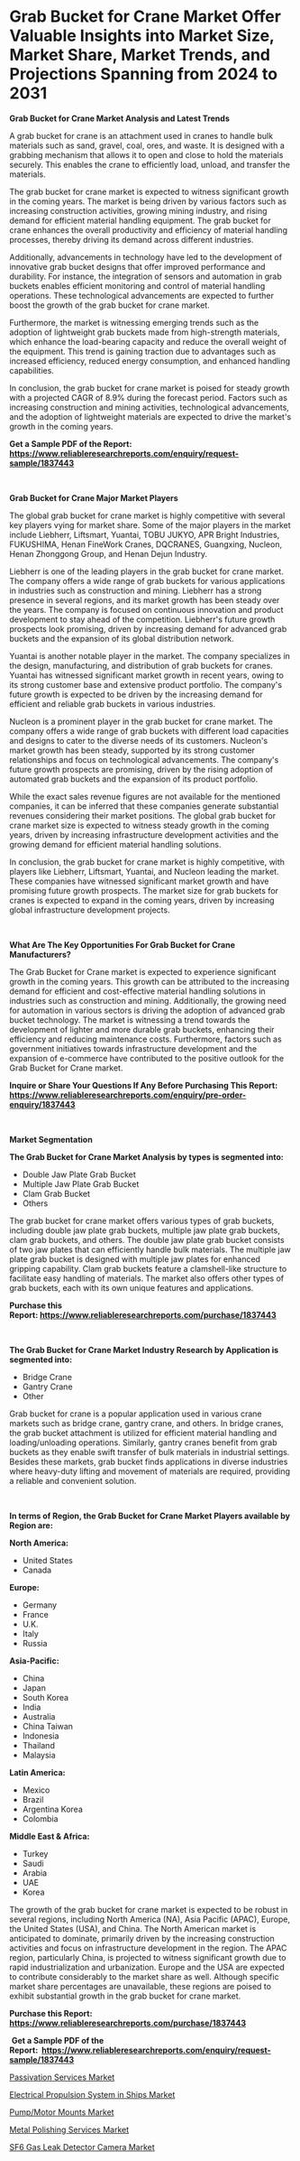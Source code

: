 <p><h1>Grab Bucket for Crane Market Offer Valuable Insights into Market Size, Market Share, Market Trends, and Projections Spanning from 2024 to 2031</h1></p><p><strong>Grab Bucket for Crane Market Analysis and Latest Trends</strong></p>
<p><p>A grab bucket for crane is an attachment used in cranes to handle bulk materials such as sand, gravel, coal, ores, and waste. It is designed with a grabbing mechanism that allows it to open and close to hold the materials securely. This enables the crane to efficiently load, unload, and transfer the materials.</p><p>The grab bucket for crane market is expected to witness significant growth in the coming years. The market is being driven by various factors such as increasing construction activities, growing mining industry, and rising demand for efficient material handling equipment. The grab bucket for crane enhances the overall productivity and efficiency of material handling processes, thereby driving its demand across different industries.</p><p>Additionally, advancements in technology have led to the development of innovative grab bucket designs that offer improved performance and durability. For instance, the integration of sensors and automation in grab buckets enables efficient monitoring and control of material handling operations. These technological advancements are expected to further boost the growth of the grab bucket for crane market.</p><p>Furthermore, the market is witnessing emerging trends such as the adoption of lightweight grab buckets made from high-strength materials, which enhance the load-bearing capacity and reduce the overall weight of the equipment. This trend is gaining traction due to advantages such as increased efficiency, reduced energy consumption, and enhanced handling capabilities.</p><p>In conclusion, the grab bucket for crane market is poised for steady growth with a projected CAGR of 8.9% during the forecast period. Factors such as increasing construction and mining activities, technological advancements, and the adoption of lightweight materials are expected to drive the market's growth in the coming years.</p></p>
<p><strong>Get a Sample PDF of the Report:&nbsp; <a href="https://www.reliableresearchreports.com/enquiry/request-sample/1837443">https://www.reliableresearchreports.com/enquiry/request-sample/1837443</a></strong></p>
<p>&nbsp;</p>
<p><strong>Grab Bucket for Crane Major Market Players</strong></p>
<p><p>The global grab bucket for crane market is highly competitive with several key players vying for market share. Some of the major players in the market include Liebherr, Liftsmart, Yuantai, TOBU JUKYO, APR Bright Industries, FUKUSHIMA, Henan FineWork Cranes, DQCRANES, Guangxing, Nucleon, Henan Zhonggong Group, and Henan Dejun Industry.</p><p>Liebherr is one of the leading players in the grab bucket for crane market. The company offers a wide range of grab buckets for various applications in industries such as construction and mining. Liebherr has a strong presence in several regions, and its market growth has been steady over the years. The company is focused on continuous innovation and product development to stay ahead of the competition. Liebherr's future growth prospects look promising, driven by increasing demand for advanced grab buckets and the expansion of its global distribution network.</p><p>Yuantai is another notable player in the market. The company specializes in the design, manufacturing, and distribution of grab buckets for cranes. Yuantai has witnessed significant market growth in recent years, owing to its strong customer base and extensive product portfolio. The company's future growth is expected to be driven by the increasing demand for efficient and reliable grab buckets in various industries.</p><p>Nucleon is a prominent player in the grab bucket for crane market. The company offers a wide range of grab buckets with different load capacities and designs to cater to the diverse needs of its customers. Nucleon's market growth has been steady, supported by its strong customer relationships and focus on technological advancements. The company's future growth prospects are promising, driven by the rising adoption of automated grab buckets and the expansion of its product portfolio.</p><p>While the exact sales revenue figures are not available for the mentioned companies, it can be inferred that these companies generate substantial revenues considering their market positions. The global grab bucket for crane market size is expected to witness steady growth in the coming years, driven by increasing infrastructure development activities and the growing demand for efficient material handling solutions.</p><p>In conclusion, the grab bucket for crane market is highly competitive, with players like Liebherr, Liftsmart, Yuantai, and Nucleon leading the market. These companies have witnessed significant market growth and have promising future growth prospects. The market size for grab buckets for cranes is expected to expand in the coming years, driven by increasing global infrastructure development projects.</p></p>
<p>&nbsp;</p>
<p><strong>What Are The Key Opportunities For Grab Bucket for Crane Manufacturers?</strong></p>
<p><p>The Grab Bucket for Crane market is expected to experience significant growth in the coming years. This growth can be attributed to the increasing demand for efficient and cost-effective material handling solutions in industries such as construction and mining. Additionally, the growing need for automation in various sectors is driving the adoption of advanced grab bucket technology. The market is witnessing a trend towards the development of lighter and more durable grab buckets, enhancing their efficiency and reducing maintenance costs. Furthermore, factors such as government initiatives towards infrastructure development and the expansion of e-commerce have contributed to the positive outlook for the Grab Bucket for Crane market.</p></p>
<p><strong>Inquire or Share Your Questions If Any Before Purchasing This Report: <a href="https://www.reliableresearchreports.com/enquiry/pre-order-enquiry/1837443">https://www.reliableresearchreports.com/enquiry/pre-order-enquiry/1837443</a></strong></p>
<p>&nbsp;</p>
<p><strong>Market Segmentation</strong></p>
<p><strong>The Grab Bucket for Crane Market Analysis by types is segmented into:</strong></p>
<p><ul><li>Double Jaw Plate Grab Bucket</li><li>Multiple Jaw Plate Grab Bucket</li><li>Clam Grab Bucket</li><li>Others</li></ul></p>
<p><p>The grab bucket for crane market offers various types of grab buckets, including double jaw plate grab buckets, multiple jaw plate grab buckets, clam grab buckets, and others. The double jaw plate grab bucket consists of two jaw plates that can efficiently handle bulk materials. The multiple jaw plate grab bucket is designed with multiple jaw plates for enhanced gripping capability. Clam grab buckets feature a clamshell-like structure to facilitate easy handling of materials. The market also offers other types of grab buckets, each with its own unique features and applications.</p></p>
<p><strong>Purchase this Report:&nbsp;<a href="https://www.reliableresearchreports.com/purchase/1837443">https://www.reliableresearchreports.com/purchase/1837443</a></strong></p>
<p>&nbsp;</p>
<p><strong>The Grab Bucket for Crane Market Industry Research by Application is segmented into:</strong></p>
<p><ul><li>Bridge Crane</li><li>Gantry Crane</li><li>Other</li></ul></p>
<p><p>Grab bucket for crane is a popular application used in various crane markets such as bridge crane, gantry crane, and others. In bridge cranes, the grab bucket attachment is utilized for efficient material handling and loading/unloading operations. Similarly, gantry cranes benefit from grab buckets as they enable swift transfer of bulk materials in industrial settings. Besides these markets, grab bucket finds applications in diverse industries where heavy-duty lifting and movement of materials are required, providing a reliable and convenient solution.</p></p>
<p>&nbsp;</p>
<p><strong>In terms of Region, the Grab Bucket for Crane Market Players available by Region are:</strong></p>
<p>
    <p> <strong> North America: </strong>
        <ul>
            <li>United States</li>
            <li>Canada</li>
        </ul>
        </p> 
    <p> <strong> Europe: </strong>
        <ul>
            <li>Germany</li>
            <li>France</li>
            <li>U.K.</li>
            <li>Italy</li>
            <li>Russia</li>
        </ul>
        </p> 
    <p> <strong> Asia-Pacific: </strong>
        <ul>
            <li>China</li>
            <li>Japan</li>
            <li>South Korea</li>
            <li>India</li>
            <li>Australia</li>
            <li>China Taiwan</li>
            <li>Indonesia</li>
            <li>Thailand</li>
            <li>Malaysia</li>
        </ul>
        </p> 
    <p> <strong> Latin America: </strong>
        <ul>
            <li>Mexico</li>
            <li>Brazil</li>
            <li>Argentina Korea</li>
            <li>Colombia</li>
        </ul>
        </p> 
    <p> <strong> Middle East & Africa: </strong>
        <ul>
            <li>Turkey</li>
            <li>Saudi</li>
            <li>Arabia</li>
            <li>UAE</li>
            <li>Korea</li>
        </ul>
    </p>
    </p>
<p><p>The growth of the grab bucket for crane market is expected to be robust in several regions, including North America (NA), Asia Pacific (APAC), Europe, the United States (USA), and China. The North American market is anticipated to dominate, primarily driven by the increasing construction activities and focus on infrastructure development in the region. The APAC region, particularly China, is projected to witness significant growth due to rapid industrialization and urbanization. Europe and the USA are expected to contribute considerably to the market share as well. Although specific market share percentages are unavailable, these regions are poised to exhibit substantial growth in the grab bucket for crane market.</p></p>
<p><strong>Purchase this Report: <a href="https://www.reliableresearchreports.com/purchase/1837443">https://www.reliableresearchreports.com/purchase/1837443</a></strong></p>
<p>&nbsp;<strong>Get a Sample PDF of the Report:&nbsp;&nbsp;<a href="https://www.reliableresearchreports.com/enquiry/request-sample/1837443">https://www.reliableresearchreports.com/enquiry/request-sample/1837443</a></strong></p>
<p><strong></strong></p>
<p><p><a href="https://medium.com/@loriwatson1948/decoding-passivation-services-market-metrics-market-share-trends-and-growth-patterns-26d55bb843f6">Passivation Services Market</a></p><p><a href="https://medium.com/@loriwatson1948/electrical-propulsion-system-in-ships-market-size-cagr-trends-2024-2030-c2dc30c03f90">Electrical Propulsion System in Ships Market</a></p><p><a href="https://github.com/FassouRP/Market-Research-Report-List-2/blob/main/pumpmotor-mounts-market.md">Pump/Motor Mounts Market</a></p><p><a href="https://medium.com/@loriwatson1948/metal-polishing-services-market-report-reveals-the-latest-trends-and-growth-opportunities-of-this-8abea1070435">Metal Polishing Services Market</a></p><p><a href="https://github.com/ashepherd82/Market-Research-Report-List-2/blob/main/sf6-gas-leak-detector-camera-market.md">SF6 Gas Leak Detector Camera Market</a></p></p>